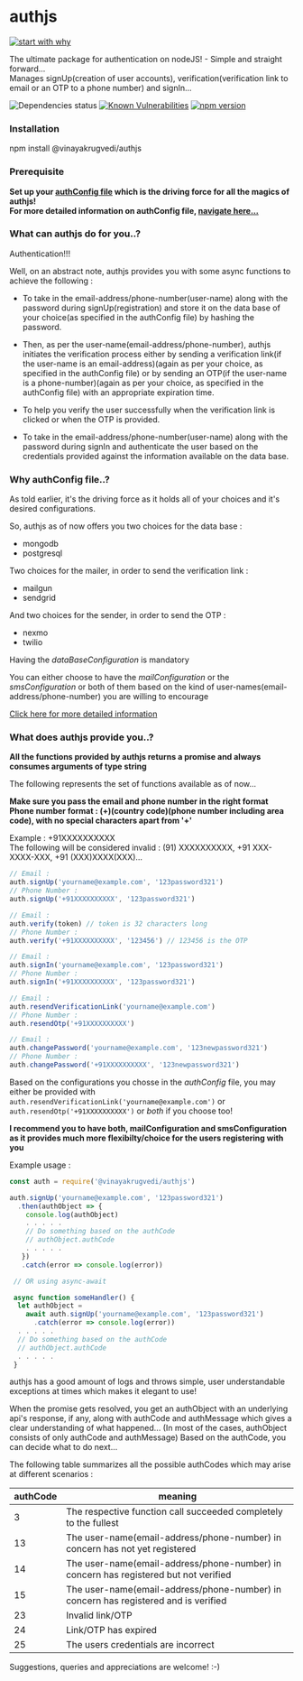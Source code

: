 # authjs

[![start with why](https://img.shields.io/badge/start%20with-why%3F-brightgreen.svg?style=flat)](http://www.ted.com/talks/simon_sinek_how_great_leaders_inspire_action)

The ultimate package for authentication on nodeJS! - Simple and straight forward...                  
Manages signUp(creation of user accounts), verification(verification link to email or an
OTP to a phone number) and signIn...

![Dependencies status](https://david-dm.org/VinayakRugvedi/authjs.svg)
[![Known Vulnerabilities](https://snyk.io/test/github/VinayakRugvedi/authjs/badge.svg?targetFile=package.json)](https://snyk.io/test/github/VinayakRugvedi/authjs?targetFile=package.json)
[![npm version](https://badge.fury.io/js/%40vinayakrugvedi%2Fauthjs.svg)](https://badge.fury.io/js/%40vinayakrugvedi%2Fauthjs)


### Installation
npm install @vinayakrugvedi/authjs

### Prerequisite
**Set up your [authConfig file](https://github.com/VinayakRugvedi/authjs/blob/master/authConfig.js) which is the driving force for all the magics of authjs!**                                                                                                      
**For more detailed information on authConfig file, [navigate here...](https://github.com/VinayakRugvedi/authjs/blob/master/authConfig.js)**

### What can authjs do for you..?
Authentication!!!

Well, on an abstract note, authjs provides you with some async functions to achieve the following :

* To take in the email-address/phone-number(user-name) along with the password during signUp(registration) and store it on the data base of your choice(as specified in the authConfig file) by hashing the password.

* Then, as per the user-name(email-address/phone-number), authjs initiates the verification process either by sending a verification link(if the user-name is an email-address)(again as per your choice, as specified in the authConfig file) or by sending an OTP(if the user-name is a phone-number)(again as per your choice, as specified in the authConfig file) with an appropriate expiration time.

* To help you verify the user successfully when the verification link is clicked or when the OTP is provided.

* To take in the email-address/phone-number(user-name) along with the password during signIn and authenticate the user based on the credentials provided against the information available on the data base.

### Why authConfig file..?
As told earlier, it's the driving force as it holds all of your choices and it's desired
configurations.

So, authjs as of now offers you two choices for the data base :
* mongodb
* postgresql

Two choices for the mailer, in order to send the verification link :
* mailgun
* sendgrid

And two choices for the sender, in order to send the OTP :
* nexmo
* twilio

Having the *dataBaseConfiguration* is mandatory  

You can either choose to have the *mailConfiguration* or the *smsConfiguration* or both of them based on the kind of user-names(email-address/phone-number) you are willing to encourage


[Click here for more detailed information](https://github.com/VinayakRugvedi/authjs/blob/master/authConfig.js)

### What does authjs provide you..?
**All the functions provided by authjs returns a promise and always consumes arguments of type string**

The following represents the set of functions available as of now...

**Make sure you pass the email and phone number in the right format                      
Phone number format : (+)(country code)(phone number including area code), with no
special characters apart from '+'**                                                      

Example : +91XXXXXXXXXX                                                                  
The following will be considered invalid : (91) XXXXXXXXXX, +91 XXX-XXXX-XXX, +91 (XXX)XXXX(XXX)...


```javascript
// Email :
auth.signUp('yourname@example.com', '123password321')
// Phone Number :
auth.signUp('+91XXXXXXXXXX', '123password321')

// Email :
auth.verify(token) // token is 32 characters long
// Phone Number :
auth.verify('+91XXXXXXXXXX', '123456') // 123456 is the OTP

// Email :
auth.signIn('yourname@example.com', '123password321')
// Phone Number :
auth.signIn('+91XXXXXXXXXX', '123password321')

// Email :
auth.resendVerificationLink('yourname@example.com')
// Phone Number :
auth.resendOtp('+91XXXXXXXXXX')

// Email :
auth.changePassword('yourname@example.com', '123newpassword321')
// Phone Number :
auth.changePassword('+91XXXXXXXXXX', '123newpassword321')
```

Based on the configurations you chosse in the *authConfig* file, you may either be provided with `auth.resendVerificationLink('yourname@example.com')` or `auth.resendOtp('+91XXXXXXXXXX')` or *both* if you choose too!

**I recommend you to have both, mailConfiguration and smsConfiguration as it provides much more flexibilty/choice for the users registering with you**


Example usage :
```javascript
const auth = require('@vinayakrugvedi/authjs')

auth.signUp('yourname@example.com', '123password321')
  .then(authObject => {
    console.log(authObject)
    . . . . .
    // Do something based on the authCode
    // authObject.authCode
    . . . . .
   })
   .catch(error => console.log(error))

 // OR using async-await

 async function someHandler() {
  let authObject =
    await auth.signUp('yourname@example.com', '123password321')
      .catch(error => console.log(error))
  . . . . .
  // Do something based on the authCode
  // authObject.authCode
  . . . . .
 }
```
authjs has a good amount of logs and throws simple, user understandable exceptions at times which makes it elegant to use!

When the promise gets resolved, you get an authObject with an underlying api's response, if any,
along with authCode and authMessage which gives a clear understanding of what happened...
(In most of the cases, authObject consists of only authCode and authMessage)
Based on the authCode, you can decide what to do next...

The following table summarizes all the possible authCodes which may arise at different scenarios :

authCode | meaning
-------- | -------
3 | The respective function call succeeded completely to the fullest
13 | The user-name(email-address/phone-number) in concern has not yet registered
14 | The user-name(email-address/phone-number) in concern has registered but not verified
15 | The user-name(email-address/phone-number) in concern has registered and is verified
23 | Invalid link/OTP
24 | Link/OTP has expired
25 | The users credentials are incorrect


Suggestions, queries and appreciations are welcome! :-)
